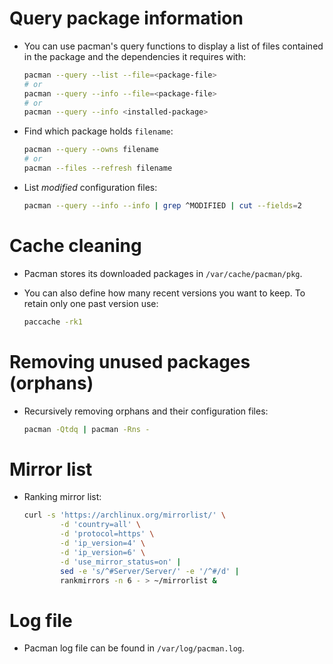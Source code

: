 # Query package information

- You can use pacman's query functions to display a list of files contained in
  the package and the dependencies it requires with:

  ```bash
  pacman --query --list --file=<package-file>
  # or
  pacman --query --info --file=<package-file>
  # or
  pacman --query --info <installed-package>
  ```

- Find which package holds `filename`:

  ```bash
  pacman --query --owns filename
  # or
  pacman --files --refresh filename
  ```

- List *modified* configuration files:

  ```bash
  pacman --query --info --info | grep ^MODIFIED | cut --fields=2
  ```

# Cache cleaning

- Pacman stores its downloaded packages in `/var/cache/pacman/pkg`.

- You can also define how many recent versions you want to keep. To retain only
  one past version use:

  ```bash
  paccache -rk1
  ```

# Removing unused packages (orphans)

- Recursively removing orphans and their configuration files:

    ```bash
    pacman -Qtdq | pacman -Rns -
    ```

# Mirror list

- Ranking mirror list:

  ```bash
  curl -s 'https://archlinux.org/mirrorlist/' \
          -d 'country=all' \
          -d 'protocol=https' \
          -d 'ip_version=4' \
          -d 'ip_version=6' \
          -d 'use_mirror_status=on' |
          sed -e 's/^#Server/Server/' -e '/^#/d' |
          rankmirrors -n 6 - > ~/mirrorlist &
  ```

# Log file

- Pacman log file can be found in `/var/log/pacman.log`.

